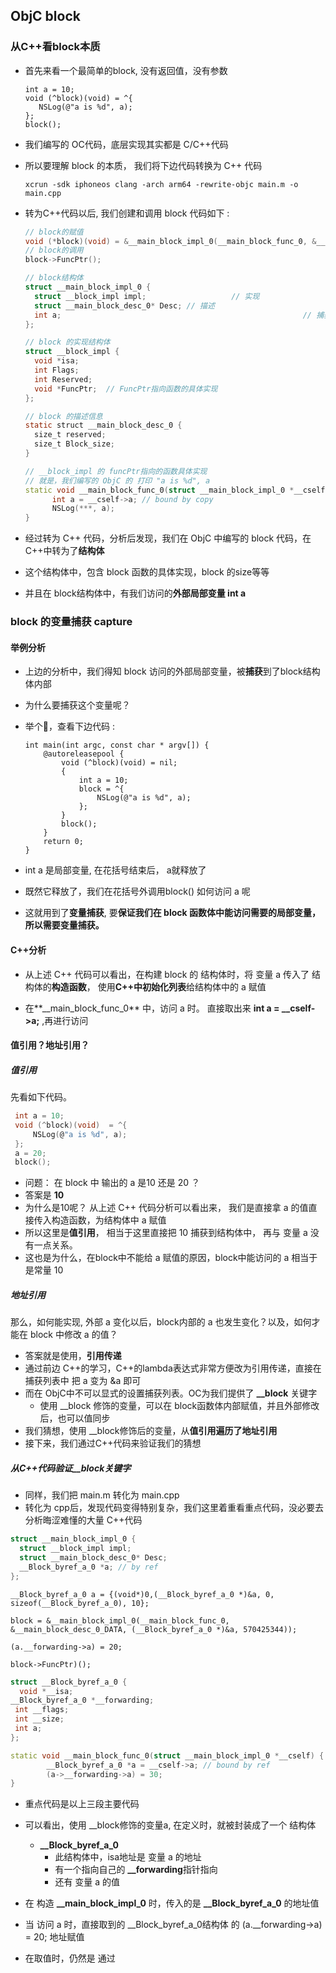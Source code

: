 

## ObjC block



### 从C++看block本质

- 首先来看一个最简单的block, 没有返回值，没有参数

  ```objc
  int a = 10;
  void (^block)(void) = ^{
     NSLog(@"a is %d", a);
  };
  block();
  ```

- 我们编写的 OC代码，底层实现其实都是 C/C++代码

- 所以要理解 block 的本质， 我们将下边代码转换为 C++ 代码

  ```
  xcrun -sdk iphoneos clang -arch arm64 -rewrite-objc main.m -o main.cpp
  ```

- 转为C++代码以后, 我们创建和调用 block 代码如下 : 

  ```cpp
  // block的赋值 
  void (*block)(void) = &__main_block_impl_0(__main_block_func_0, &__main_block_desc_0_DATA, a));
  // block的调用
  block->FuncPtr();
  ```

  ```cpp
  // block结构体
  struct __main_block_impl_0 {
    struct __block_impl impl;					// 实现
    struct __main_block_desc_0* Desc; // 描述
    int a;														// 捕获的变量
  };
  ```

  ```cpp
  // block 的实现结构体
  struct __block_impl {
    void *isa;
    int Flags;
    int Reserved;
    void *FuncPtr;	// FuncPtr指向函数的具体实现
  };
  ```

  ```java
  // block 的描述信息
  static struct __main_block_desc_0 {
    size_t reserved;
    size_t Block_size;
  }
  ```

  ```cpp
  // __block_impl 的 funcPtr指向的函数具体实现
  // 就是，我们编写的 ObjC 的 打印 "a is %d", a
  static void __main_block_func_0(struct __main_block_impl_0 *__cself) {
    	int a = __cself->a; // bound by copy
  		NSLog(***, a);
  }
  ```

- 经过转为 C++ 代码，分析后发现，我们在 ObjC 中编写的 block 代码，在 C++中转为了**结构体**

- 这个结构体中，包含 block 函数的具体实现，block 的size等等

- 并且在 block结构体中，有我们访问的**外部局部变量 int a**



### block 的变量捕获 capture

#### 举例分析

- 上边的分析中，我们得知 block 访问的外部局部变量，被**捕获**到了block结构体内部

- 为什么要捕获这个变量呢？ 

- 举个🌰，查看下边代码 : 

  ```objc
  int main(int argc, const char * argv[]) {
      @autoreleasepool {
          void (^block)(void) = nil;
          {
              int a = 10;
              block = ^{
                  NSLog(@"a is %d", a);
              };
          }
          block();
      }
      return 0;
  }
  ```

- int a 是局部变量, 在花括号结束后， a就释放了
- 既然它释放了，我们在花括号外调用block() 如何访问 a 呢
- 这就用到了**变量捕获**, 要**保证我们在 block 函数体中能访问需要的局部变量，所以需要变量捕获。**



#### C++分析

- 从上述 C++ 代码可以看出，在构建 block 的 结构体时，将 变量 a 传入了 结构体的**构造函数**， 使用**C++中初始化列表**给结构体中的 a 赋值

- 在**__main_block_func_0** 中，访问 a 时。 直接取出来 **int a = __cself->a;** ,再进行访问

  

#### 值引用？地址引用？

##### 值引用

先看如下代码。

```c
 int a = 10;
 void (^block)(void)  = ^{
     NSLog(@"a is %d", a);
 };
 a = 20;
 block();
```

- 问题： 在 block 中 输出的 a 是10 还是 20 ？
- 答案是 **10**
- 为什么是10呢？ 从上述 C++ 代码分析可以看出来， 我们是直接拿 a 的值直接传入构造函数，为结构体中 a 赋值
- 所以这里是**值引用**， 相当于这里直接把 10 捕获到结构体中， 再与 变量 a 没有一点关系。
- 这也是为什么，在block中不能给 a 赋值的原因，block中能访问的 a 相当于是常量 10



##### 地址引用

那么，如何能实现, 外部 a 变化以后，block内部的 a 也发生变化？以及，如何才能在 block 中修改 a 的值？

- 答案就是使用，**引用传递**
- 通过前边 C++的学习，C++的lambda表达式非常方便改为引用传递，直接在捕获列表中 把 a 变为 &a 即可
- 而在 ObjC中不可以显式的设置捕获列表。OC为我们提供了 **__block** 关键字
  - 使用 __block 修饰的变量，可以在 block函数体内部赋值，并且外部修改后，也可以值同步
- 我们猜想，使用 __block修饰后的变量，从**值引用遍历了地址引用**
- 接下来，我们通过C++代码来验证我们的猜想



##### 从C++代码验证__block关键字

- 同样，我们把 main.m 转化为 main.cpp
- 转化为 cpp后，发现代码变得特别复杂，我们这里着重看重点代码，没必要去分析晦涩难懂的大量 C++代码

```cpp
struct __main_block_impl_0 {
  struct __block_impl impl;
  struct __main_block_desc_0* Desc;
  __Block_byref_a_0 *a; // by ref
};
```

```objc
__Block_byref_a_0 a = {(void*)0,(__Block_byref_a_0 *)&a, 0, sizeof(__Block_byref_a_0), 10};

block = &__main_block_impl_0(__main_block_func_0, &__main_block_desc_0_DATA, (__Block_byref_a_0 *)&a, 570425344));

(a.__forwarding->a) = 20;

block->FuncPtr)();
```

```cpp
struct __Block_byref_a_0 {
  void *__isa;
__Block_byref_a_0 *__forwarding;
 int __flags;
 int __size;
 int a;
};
```

```cpp
static void __main_block_func_0(struct __main_block_impl_0 *__cself) {
  		__Block_byref_a_0 *a = __cself->a; // bound by ref
  		(a->__forwarding->a) = 30;
}
```

- 重点代码是以上三段主要代码

- 可以看出，使用 __block修饰的变量a, 在定义时，就被封装成了一个 结构体

  - **__Block_byref_a_0**
    - 此结构体中，isa地址是 变量 a 的地址
    - 有一个指向自己的 **__forwarding**指针指向 
    - 还有 变量 a 的值

- 在 构造 **__main_block_impl_0**  时，传入的是 **__Block_byref_a_0** 的地址值

- 当 访问 a  时，直接取到的 __Block_byref_a_0结构体 的 (a.__forwarding->a) = 20; 地址赋值

- 在取值时，仍然是 通过 

  
